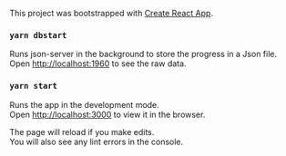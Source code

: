 This project was bootstrapped with [Create React App](https://github.com/facebook/create-react-app).

### `yarn dbstart`

Runs json-server in the background to store the progress in a Json file.<br />
Open [http://localhost:1960](http://localhost:3000) to see the raw data.

### `yarn start`

Runs the app in the development mode.<br />
Open [http://localhost:3000](http://localhost:3000) to view it in the browser.

The page will reload if you make edits.<br />
You will also see any lint errors in the console.
